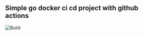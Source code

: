 ## Simple go docker ci cd project with github actions

![Build](https://github.com/AndreasRoither/cd2020-ex04/workflows/build/badge.svg)